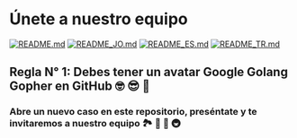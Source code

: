 # Únete a nuestro equipo

[![README.md](https://img.shields.io/badge/English-up-brightgreen)](README.md)
[![README_JO.md](https://img.shields.io/badge/Arabic-up-brightgreen)](README_JO.md)
[![README_ES.md](https://img.shields.io/badge/Spanish-up-brightgreen)](README_ES.md)
[![README_TR.md](https://img.shields.io/badge/Turkish-up-brightgreen)](README_TR.md)

## Regla N° 1: Debes tener un avatar Google Golang Gopher en GitHub 🤓 😎 🚀

### Abre un nuevo caso en este repositorio, preséntate y te invitaremos a nuestro equipo 🏞️ 🏥 🏰 🚇
